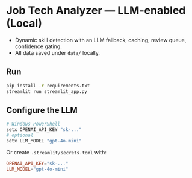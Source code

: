 
# Job Tech Analyzer — LLM-enabled (Local)
- Dynamic skill detection with an LLM fallback, caching, review queue, confidence gating.
- All data saved under `data/` locally.

## Run
```bash
pip install -r requirements.txt
streamlit run streamlit_app.py
```

## Configure the LLM
```powershell
# Windows PowerShell
setx OPENAI_API_KEY "sk-..."
# optional
setx LLM_MODEL "gpt-4o-mini"
```
Or create `.streamlit/secrets.toml` with:
```toml
OPENAI_API_KEY="sk-..."
LLM_MODEL="gpt-4o-mini"
```
